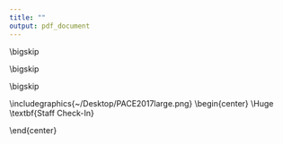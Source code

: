 ```yaml
---
title: ""
output: pdf_document
---
```

\bigskip

\bigskip

\bigskip

\includegraphics{~/Desktop/PACE2017large.png}
\begin{center}
\Huge \textbf{Staff Check-In} 

\end{center}




